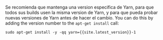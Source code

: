 Se recomienda que mantenga una version especifica de Yarn, para que todos sus builds usen la misma version de Yarn, y para que pueda probar nuevas versiones de Yarn antes de hacer el cambio. You can do this by adding the version number to the `apt-get install` call:

    sudo apt-get install -y -qq yarn={{site.latest_version}}-1